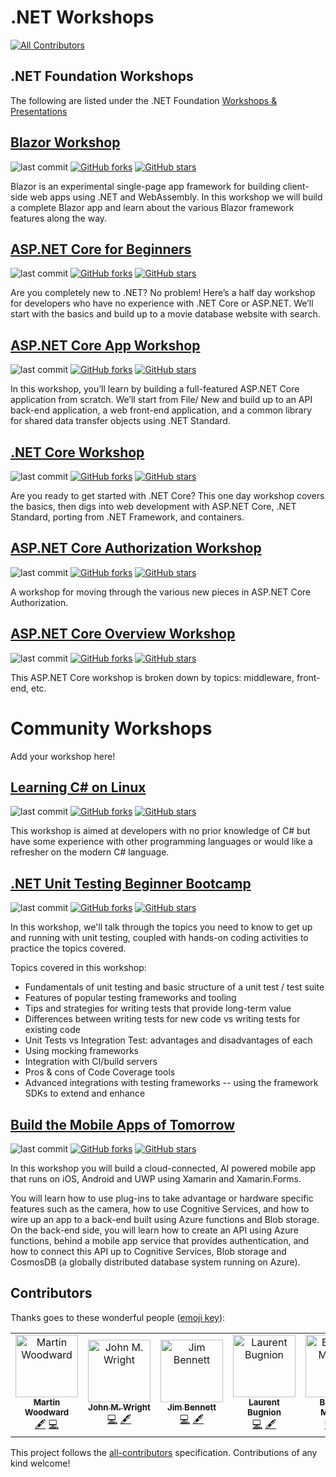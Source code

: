 # .NET Workshops
[![All Contributors](https://img.shields.io/badge/all_contributors-5-orange.svg?style=flat-square)](#contributors)

## .NET Foundation Workshops

The following are listed under the .NET Foundation [Workshops & Presentations](https://presentations.dotnetfoundation.org/)

## [Blazor Workshop](https://github.com/dotnet-presentations/blazor-workshop/)

![last commit](https://img.shields.io/github/last-commit/dotnet-presentations/blazor-workshop.svg?style=flat)
[![GitHub forks](https://img.shields.io/github/forks/dotnet-presentations/blazor-workshop.svg?style=social&label=Fork&maxAge=2592000)](https://GitHub.com/dotnet-presentations/blazor-workshop/network/)
[![GitHub stars](https://img.shields.io/github/stars/dotnet-presentations/blazor-workshop.svg?style=social&label=Star&maxAge=2592000)](https://GitHub.com/dotnet-presentations/blazor-workshop/stargazers/)

Blazor is an experimental single-page app framework for building client-side web apps using .NET and WebAssembly. In this workshop we will build a complete Blazor app and learn about the various Blazor framework features along the way.

## [ASP.NET Core for Beginners](https://github.com/dotnet-presentations/aspnetcore-for-beginners)

![last commit](https://img.shields.io/github/last-commit/dotnet-presentations/aspnetcore-for-beginners.svg?style=flat)
[![GitHub forks](https://img.shields.io/github/forks/dotnet-presentations/aspnetcore-for-beginners.svg?style=social&label=Fork&maxAge=2592000)](https://GitHub.com/dotnet-presentations/aspnetcore-for-beginners/network/)
[![GitHub stars](https://img.shields.io/github/stars/dotnet-presentations/aspnetcore-for-beginners.svg?style=social&label=Star&maxAge=2592000)](https://GitHub.com/dotnet-presentations/aspnetcore-for-beginners/stargazers/)

Are you completely new to .NET? No problem! Here’s a half day workshop for developers who have no experience with .NET Core or ASP.NET. We’ll start with the basics and build up to a movie database website with search.

## [ASP.NET Core App Workshop](https://github.com/dotnet-presentations/aspnetcore-app-workshop)

![last commit](https://img.shields.io/github/last-commit/dotnet-presentations/aspnetcore-app-workshop.svg?style=flat)
[![GitHub forks](https://img.shields.io/github/forks/dotnet-presentations/aspnetcore-app-workshop.svg?style=social&label=Fork&maxAge=2592000)](https://GitHub.com/dotnet-presentations/aspnetcore-app-workshop/network/)
[![GitHub stars](https://img.shields.io/github/stars/dotnet-presentations/aspnetcore-app-workshop.svg?style=social&label=Star&maxAge=2592000)](https://GitHub.com/dotnet-presentations/aspnetcore-app-workshop/stargazers/)

In this workshop, you’ll learn by building a full-featured ASP.NET Core application from scratch. We’ll start from File/ New and build up to an API back-end application, a web front-end application, and a common library for shared data transfer objects using .NET Standard.

## [.NET Core Workshop](https://github.com/dotnet-presentations/dotnetcore-workshop)

![last commit](https://img.shields.io/github/last-commit/dotnet-presentations/dotnetcore-workshop.svg?style=flat)
[![GitHub forks](https://img.shields.io/github/forks/dotnet-presentations/dotnetcore-workshop.svg?style=social&label=Fork&maxAge=2592000)](https://GitHub.com/dotnet-presentations/dotnetcore-workshop/network/)
[![GitHub stars](https://img.shields.io/github/stars/dotnet-presentations/dotnetcore-workshop.svg?style=social&label=Star&maxAge=2592000)](https://GitHub.com/dotnet-presentations/dotnetcore-workshop/stargazers/)

Are you ready to get started with .NET Core? This one day workshop covers the basics, then digs into web development with ASP.NET Core, .NET Standard, porting from .NET Framework, and containers.

## [ASP.NET Core Authorization Workshop](https://github.com/blowdart/AspNetAuthorizationWorkshop)

![last commit](https://img.shields.io/github/last-commit/blowdart/AspNetAuthorizationWorkshop.svg?style=flat)
[![GitHub forks](https://img.shields.io/github/forks/blowdart/AspNetAuthorizationWorkshop.svg?style=social&label=Fork&maxAge=2592000)](https://GitHub.com/blowdart/AspNetAuthorizationWorkshop/network/)
[![GitHub stars](https://img.shields.io/github/stars/blowdart/AspNetAuthorizationWorkshop.svg?style=social&label=Star&maxAge=2592000)](https://GitHub.com/blowdart/AspNetAuthorizationWorkshop/stargazers/)

A workshop for moving through the various new pieces in ASP.NET Core Authorization.

## [ASP.NET Core Overview Workshop](https://github.com/dotnet-presentations/aspnetcore-workshop)

![last commit](https://img.shields.io/github/last-commit/dotnet-presentations/aspnetcore-workshop.svg?style=flat)
[![GitHub forks](https://img.shields.io/github/forks/dotnet-presentations/aspnetcore-workshop.svg?style=social&label=Fork&maxAge=2592000)](https://GitHub.com/dotnet-presentations/aspnetcore-workshop/network/)
[![GitHub stars](https://img.shields.io/github/stars/dotnet-presentations/aspnetcore-workshop.svg?style=social&label=Star&maxAge=2592000)](https://GitHub.com/dotnet-presentations/aspnetcore-workshop/stargazers/)

This ASP.NET Core workshop is broken down by topics: middleware, front-end, etc.

# Community Workshops

Add your workshop here!

## [Learning C# on Linux](https://github.com/martinwoodward/csharpworkshop)

![last commit](https://img.shields.io/github/last-commit/martinwoodward/csharpworkshop.svg?style=flat)
[![GitHub forks](https://img.shields.io/github/forks/martinwoodward/csharpworkshop.svg?style=social&label=Fork&maxAge=2592000)](https://GitHub.com/martinwoodward/csharpworkshop/network/)
[![GitHub stars](https://img.shields.io/github/stars/martinwoodward/csharpworkshop.svg?style=social&label=Star&maxAge=2592000)](https://GitHub.com/martinwoodward/csharpworkshop/stargazers/)

This workshop is aimed at developers with no prior knowledge of C# but have some experience with other programming languages or would like a refresher on the modern C# language.


## [.NET Unit Testing Beginner Bootcamp](https://wrightfully.com/unittestworkshop)

![last commit](https://img.shields.io/github/last-commit/johnmwright/UnitTestingBootcamp.svg?style=flat)
[![GitHub forks](https://img.shields.io/github/forks/johnmwright/UnitTestingBootcamp.svg?style=social&label=Fork&maxAge=2592000)](https://GitHub.com/johnmwright/UnitTestingBootcamp/network/)
[![GitHub stars](https://img.shields.io/github/stars/johnmwright/UnitTestingBootcamp.svg?style=social&label=Star&maxAge=2592000)](https://GitHub.com/johnmwright/UnitTestingBootcamp/stargazers/)

In this workshop, we'll talk through the topics you need to know to get up and running with unit testing, coupled with hands-on coding activities to practice the topics covered. 

Topics covered in this workshop:

- Fundamentals of unit testing and basic structure of a unit test / test suite
- Features of popular testing frameworks and tooling
- Tips and strategies for writing tests that provide long-term value
- Differences between writing tests for new code vs writing tests for existing code
- Unit Tests vs Integration Test: advantages and disadvantages of each
- Using mocking frameworks
- Integration with CI/build servers
- Pros & cons of Code Coverage tools
- Advanced integrations with testing frameworks -- using the framework SDKs to extend and enhance

## [Build the Mobile Apps of Tomorrow](https://github.com/jimbobbennett/MobileAppsOfTomorrow-Lab)

![last commit](https://img.shields.io/github/last-commit/jimbobbennett/MobileAppsOfTomorrow-Lab.svg?style=flat)
[![GitHub forks](https://img.shields.io/github/forks/jimbobbennett/MobileAppsOfTomorrow-Lab.svg?style=social&label=Fork&maxAge=2592000)](https://GitHub.com/jimbobbennett/MobileAppsOfTomorrow-Lab/network/)
[![GitHub stars](https://img.shields.io/github/stars/jimbobbennett/MobileAppsOfTomorrow-Lab.svg?style=social&label=Star&maxAge=2592000)](https://GitHub.com/jimbobbennett/MobileAppsOfTomorrow-Lab/stargazers/)

In this workshop you will build a cloud-connected, AI powered mobile app that runs on iOS, Android and UWP using Xamarin and Xamarin.Forms.

You will learn how to use plug-ins to take advantage or hardware specific features such as the camera, how to use Cognitive Services, and how to wire up an app to a back-end built using Azure functions and Blob storage. On the back-end side, you will learn how to create an API using Azure functions, behind a mobile app service that provides authentication, and how to connect this API up to Cognitive Services, Blob storage and CosmosDB (a globally distributed database system running on Azure).

## Contributors

Thanks goes to these wonderful people ([emoji key](https://allcontributors.org/docs/en/emoji-key)):

<!-- ALL-CONTRIBUTORS-LIST:START - Do not remove or modify this section -->
<!-- prettier-ignore -->
<table><tr><td align="center"><a href="http://woodwardweb.com"><img src="https://avatars2.githubusercontent.com/u/856858?v=4" width="100px;" alt="Martin Woodward"/><br /><sub><b>Martin Woodward</b></sub></a><br /><a href="#content-martinwoodward" title="Content">🖋</a> <a href="https://github.com/spboyer/dotnet-workshops/commits?author=martinwoodward" title="Code">💻</a></td><td align="center"><a href="https://wrightfully.com"><img src="https://avatars1.githubusercontent.com/u/3373249?v=4" width="100px;" alt="John M. Wright"/><br /><sub><b>John M. Wright</b></sub></a><br /><a href="https://github.com/spboyer/dotnet-workshops/commits?author=johnmwright" title="Code">💻</a> <a href="#content-johnmwright" title="Content">🖋</a></td><td align="center"><a href="https://www.jimbobbennett.io"><img src="https://avatars1.githubusercontent.com/u/1710385?v=4" width="100px;" alt="Jim Bennett"/><br /><sub><b>Jim Bennett</b></sub></a><br /><a href="https://github.com/spboyer/dotnet-workshops/commits?author=jimbobbennett" title="Code">💻</a> <a href="#content-jimbobbennett" title="Content">🖋</a></td><td align="center"><a href="http://www.galasoft.ch"><img src="https://avatars0.githubusercontent.com/u/4922457?v=4" width="100px;" alt="Laurent Bugnion"/><br /><sub><b>Laurent Bugnion</b></sub></a><br /><a href="https://github.com/spboyer/dotnet-workshops/commits?author=lbugnion" title="Code">💻</a> <a href="#content-lbugnion" title="Content">🖋</a></td><td align="center"><a href="https://www.linkedin.com/in/brandon-minnick"><img src="https://avatars2.githubusercontent.com/u/13558917?v=4" width="100px;" alt="Brandon Minnick"/><br /><sub><b>Brandon Minnick</b></sub></a><br /><a href="https://github.com/spboyer/dotnet-workshops/commits?author=brminnick" title="Code">💻</a> <a href="#content-brminnick" title="Content">🖋</a></td></tr></table>

<!-- ALL-CONTRIBUTORS-LIST:END -->

This project follows the [all-contributors](https://github.com/all-contributors/all-contributors) specification. Contributions of any kind welcome!
